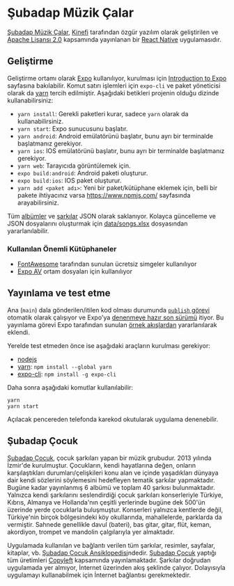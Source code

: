 # Şubadap Müzik Çalar

[Şubadap Müzik Çalar](https://github.com/kinefi/subadap-player), [Kinefi](https://github.com/kinefi) tarafından özgür yazılım olarak geliştirilen ve [Apache Lisansı 2.0](./LICENSE) kapsamında yayınlanan bir [React Native](https://reactnative.dev/) uygulamasıdır.

## Geliştirme

Geliştirme ortamı olarak [Expo](https://expo.dev/) kullanılıyor, kurulması için [Introduction to Expo](https://docs.expo.dev/) sayfasına bakılabilir. Komut satırı işlemleri için `expo-cli` ve paket yöneticisi olarak da [yarn](https://yarnpkg.com/) tercih edilmiştir. Aşağıdaki betikleri projenin olduğu dizinde kullanabilirsiniz:

- `yarn install`: Gerekli paketleri kurar, sadece `yarn` olarak da kullanabilirsiniz.
- `yarn start`: Expo sunucusunu başlatır.
- `yarn android`: Android emülatörünü başlatır, bunu ayrı bir terminalde başlatmanız gerekiyor.
- `yarn ios`: IOS emülatörünü başlatır, bunu ayrı bir terminalde başlatmanız gerekiyor.
- `yarn web`: Tarayıcıda görüntülemek için.
- `expo build:android`: Android paketi oluşturur.
- `expo build:ios`: IOS paket oluşturur.
- `yarn add <paket adı>`: Yeni bir paket/kütüphane eklemek için, belli bir pakete ihtiyacınız varsa <https://www.npmjs.com/> sayfasında arayabilirsiniz.

Tüm [albümler](./data/albums.json) ve [şarkılar](./data/songs.json) JSON olarak saklanıyor. Kolayca güncelleme ve JSON dosyalarını oluşturmak için [data/songs.xlsx](./data/songs.xlsx) dosyasından yararlanılabilir.

### Kullanılan Önemli Kütüphaneler

- [FontAwesome](https://github.com/FortAwesome/react-native-fontawesome) tarafından sunulan ücretsiz simgeler kullanılıyor
- [Expo AV](https://docs.expo.dev/versions/latest/sdk/av/) ortam dosyaları için kullanılıyor

## Yayınlama ve test etme

Ana (`main`) dala gönderilen/itilen kod olması durumunda [`publish` görevi](.github/workflows/main.yml#L7) otomatik olarak çalışıyor ve Expo'ya [denenmeye hazır son sürümü](https://expo.io/@kinefi/subadap-player) itiyor. Bu yayınlama görevi Expo tarafından sunulan [örnek akışlardan](https://github.com/expo/expo-github-action#example-workflows) yararlanılarak eklendi.

Yerelde test etmeden önce ise aşağıdaki araçların kurulması gerekiyor:

- [nodejs](https://nodejs.org/en/download/)
- [yarn](https://classic.yarnpkg.com/en/docs/install): `npm install --global yarn`
- [expo-cli](https://docs.expo.dev/workflow/expo-cli/): `npm install -g expo-cli`

Daha sonra aşağıdaki komutlar kullanılabilir:

```
yarn
yarn start
```

Açılacak pencereden telefonda karekod okutularak uygulama denenebilir.

## Şubadap Çocuk

[Şubadap Çocuk](https://subadapcocuk.org), çocuk şarkıları yapan bir müzik grubudur. 2013 yılında İzmir'de kurulmuştur. Çocukların, kendi hayatlarına değen, onların karşılaştıkları durumları/çelişkileri konu alan ve içinde yaşadıkları dünyaya dair kendi sözlerini söylemesini hedefleyen tematik şarkılar yapmaktadır. Bugüne kadar yayınlanmış 6 albümü ve toplam 40 şarkısı bulunmaktadır. Yalnızca kendi şarkılarını seslendirdiği çocuk şarkıları konserleriyle Türkiye, Kıbrıs, Almanya ve Hollanda'nın çeşitli yerlerinde bugüne dek 500'ün üzerinde yerde çocuklarla buluşmuştur. Konserleri yalnızca kentlerde değil, Türkiye'nin birçok bölgesindeki köy okullarında, mahallelerde, parklarda da vermiştir. Sahnede genellikle davul (bateri), bas gitar, gitar, flüt, keman, akordiyon, trompet ve mandolin çalgılarıyla yer almaktadır.

Uygulamada kullanılan ve bağlantı verilen tüm şarkılar, resimler, sayfalar, kitaplar, vb. [Şubadap Çocuk Ansiklopedisi](http://ansiklopedi.subadapcocuk.org/index.php/%C5%9Eubadap_%C3%87ocuk_Ansiklopedisi)ndedir. [Şubadap Çocuk](https://subadapcocuk.org) yaptığı tüm üretimleri [Copyleft](http://ansiklopedi.subadapcocuk.org/index.php/Copyleft) kapsamında yayınlamaktadır. Şarkılar doğrudan uygulamada yer almıyor, İnternet üzerinden akış şeklinde çalıyor. Dolayısıyla uygulamayı kullanabilmek için İnternet bağlantısı gerekmektedir.
